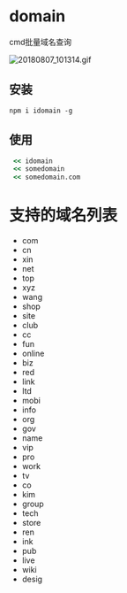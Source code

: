 # domain
cmd批量域名查询

![20180807_101314.gif](https://i.loli.net/2018/08/07/5b690176d1d59.gif)

## 安装
`npm i idomain -g`


## 使用
```cmd
 << idomain
 << somedomain
 << somedomain.com
```



# 支持的域名列表
* com
* cn
* xin
* net
* top
* xyz
* wang
* shop
* site
* club
* cc
* fun
* online
* biz
* red
* link
* ltd
* mobi
* info
* org
* gov
* name
* vip
* pro
* work
* tv
* co
* kim
* group
* tech
* store
* ren
* ink
* pub
* live
* wiki
* desig
